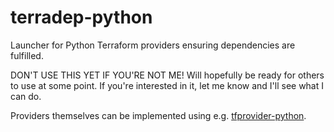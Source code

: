 # terradep-python

Launcher for Python Terraform providers ensuring dependencies are fulfilled.

DON'T USE THIS YET IF YOU'RE NOT ME! Will hopefully be ready for others to use
at some point. If you're interested in it, let me know and I'll see what I can
do.

Providers themselves can be implemented using e.g.
[tfprovider-python](https://gitlab.com/smheidrich/tfprovider-python).

